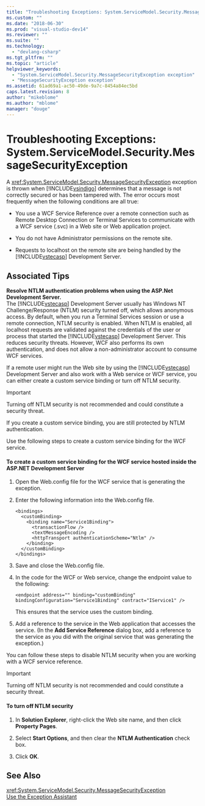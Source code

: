 ```yaml
---
title: "Troubleshooting Exceptions: System.ServiceModel.Security.MessageSecurityException | Microsoft Docs"
ms.custom: ""
ms.date: "2018-06-30"
ms.prod: "visual-studio-dev14"
ms.reviewer: ""
ms.suite: ""
ms.technology: 
  - "devlang-csharp"
ms.tgt_pltfrm: ""
ms.topic: "article"
helpviewer_keywords: 
  - "System.ServiceModel.Security.MessageSecurityException exception"
  - "MessageSecurityException exception"
ms.assetid: 61ad69a1-ac50-49de-9a7c-8454a84ec5bd
caps.latest.revision: 8
author: "mikeblome"
ms.author: "mblome"
manager: "douge"
---
```

# Troubleshooting Exceptions: System.ServiceModel.Security.MessageSecurityException
A <xref:System.ServiceModel.Security.MessageSecurityException> exception is thrown when [!INCLUDE[vsindigo](../includes/vsindigo-md.md)] determines that a message is not correctly secured or has been tampered with. The error occurs most frequently when the following conditions are all true:  
  
-   You use a WCF Service Reference over a remote connection such as Remote Desktop Connection or Terminal Services to communicate with a WCF service (.svc) in a Web site or Web application project.  
  
-   You do not have Administrator permissions on the remote site.  
  
-   Requests to localhost on the remote site are being handled by the [!INCLUDE[vstecasp](../includes/vstecasp-md.md)] Development Server.  
  
## Associated Tips  
 **Resolve NTLM authentication problems when using the ASP.Net Development Server.**  
 The [!INCLUDE[vstecasp](../includes/vstecasp-md.md)] Development Server usually has Windows NT Challenge/Response (NTLM) security turned off, which allows anonymous access. By default, when you run a Terminal Services session or use a remote connection, NTLM security is enabled. When NTLM is enabled, all localhost requests are validated against the credentials of the user or process that started the [!INCLUDE[vstecasp](../includes/vstecasp-md.md)] Development Server. This reduces security threats. However, WCF also performs its own authentication, and does not allow a non-administrator account to consume WCF services.  
  
 If a remote user might run the Web site by using the [!INCLUDE[vstecasp](../includes/vstecasp-md.md)] Development Server and also work with a Web service or WCF service, you can either create a custom service binding or turn off NTLM security.  
  
> [!IMPORTANT]
>  Turning off NTLM security is not recommended and could constitute a security threat.  
  
 If you create a custom service binding, you are still protected by NTLM authentication.  
  
 Use the following steps to create a custom service binding for the WCF service.  
  
#### To create a custom service binding for the WCF service hosted inside the ASP.NET Development Server  
  
1.  Open the Web.config file for the WCF service that is generating the exception.  
  
2.  Enter the following information into the Web.config file.  
  
    ```  
    <bindings>  
      <customBinding>  
        <binding name="Service1Binding">  
          <transactionFlow />  
          <textMessageEncoding />  
          <httpTransport authenticationScheme="Ntlm" />  
        </binding>  
      </customBinding>  
    </bindings>  
    ```  
  
3.  Save and close the Web.config file.  
  
4.  In the code for the WCF or Web service, change the endpoint value to the following:  
  
    ```  
    <endpoint address="" binding="customBinding" bindingConfiguration="Service1Binding" contract="IService1" />  
    ```  
  
     This ensures that the service uses the custom binding.  
  
5.  Add a reference to the service in the Web application that accesses the service. (In the **Add Service Reference** dialog box, add a reference to the service as you did with the original service that was generating the exception.)  
  
 You can follow these steps to disable NTLM security when you are working with a WCF service reference.  
  
> [!IMPORTANT]
>  Turning off NTLM security is not recommended and could constitute a security threat.  
  
#### To turn off NTLM security  
  
1.  In **Solution Explorer**, right-click the Web site name, and then click **Property Pages**.  
  
2.  Select **Start Options**, and then clear the **NTLM Authentication** check box.  
  
3.  Click **OK**.  
  
## See Also  
 <xref:System.ServiceModel.Security.MessageSecurityException>   
 [Use the Exception Assistant](http://msdn.microsoft.com/library/e0a78c50-7318-4d54-af51-40c00aea8711)